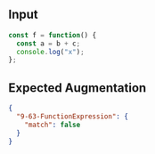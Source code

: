 
## Input
```javascript input
const f = function() {
  const a = b + c;
  console.log("x");
};
```

## Expected Augmentation
```json expected augmentations
{
  "9-63-FunctionExpression": {
    "match": false
  }
}
```
